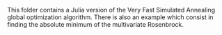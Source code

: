 This folder contains a Julia version of the Very Fast Simulated Annealing global optimization algorithm. There is also an example which consist in finding the absolute minimum of the multivariate Rosenbrock.
